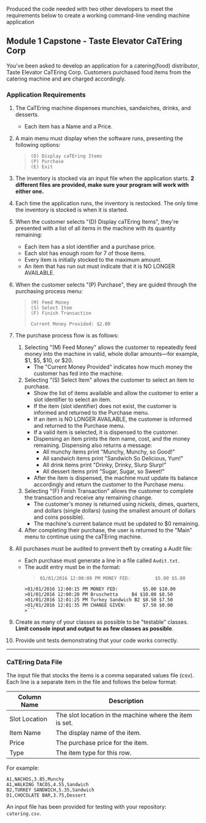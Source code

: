 Produced the code needed with two other developers to meet the requirements below to create a working command-line vending machine application

## Module 1 Capstone - Taste Elevator CaTEring Corp

You've been asked to develop an application for a catering(food) distributor,
Taste Elevator CaTEring Corp. Customers purchased food items from the catering machine and are charged accordingly.

### Application Requirements

1. The CaTEring machine dispenses munchies, sandwiches, drinks, and desserts.
   - Each item has a Name and a Price.
2. A main menu must display when the software runs, presenting the following options:
    > ```
    > (D) Display caTEring Items
    > (P) Purchase
    > (E) Exit
    > ```
3. The inventory is stocked via an input file when the application starts.  **2 different files are provided, make sure your program will work with either one.**
4. Each time the application runs, the inventory is restocked.  The only time the inventory is stocked is when it is started.
5. When the customer selects "(D) Display caTEring Items", they're presented
   with a list of all items in the machine with its quantity remaining:
   
    - Each item has a slot identifier and a purchase price.
    - Each slot has enough room for 7 of those items.
    - Every item is initially stocked to the maximum amount.
    - An item that has run out must indicate that it is NO LONGER AVAILABLE.
6. When the customer selects "(P) Purchase", they are guided through the purchasing
   process menu:
   
    >```
    >(M) Feed Money
    >(S) Select Item
    >(F) Finish Transaction
    >
    > Current Money Provided: $2.00
    >```
7. The purchase process flow is as follows:
    1. Selecting "(M) Feed Money" allows the customer to repeatedly feed money into the
       machine in valid, whole dollar amounts—for example, $1, $5, $10, or $20.
        - The "Current Money Provided" indicates how much money the customer
        has fed into the machine.
    2. Selecting "(S) Select Item" allows the customer to select an item to
       purchase.
        - Show the list of items available and allow the customer to enter
        a slot identifier to select an item.
        - If the item (slot identifier) does not exist, the customer is informed and returned
        to the Purchase menu.
        - If an item is NO LONGER AVAILABLE, the customer is informed and returned to the
        Purchase menu.
        - If a valid item is selected, it is dispensed to the customer.
        - Dispensing an item prints the item name, cost, and the money
        remaining. Dispensing also returns a message:
          - All munchy items print "Munchy, Munchy, so Good!"
          - All sandwich items print "Sandwich So Delicious, Yum!"
          - All drink items print "Drinky, Drinky, Slurp Slurp!"
          - All dessert items print "Sugar, Sugar, so Sweet!"
        - After the item is dispensed, the machine must update its balance
        accordingly and return the customer to the Purchase menu.
    3. Selecting "(F) Finish Transaction" allows the customer to complete the
       transaction and receive any remaining change.
        - The customer's money is returned using nickels, dimes, quarters, and dollars (single dollars)
        (using the smallest amount of dollars and coins possible).
        - The machine's current balance must be updated to $0 remaining.
    4. After completing their purchase, the user is returned to the "Main" menu to
    continue using the caTEring machine.
8. All purchases must be audited to prevent theft by creating a Audit file:
   - Each purchase must generate a line in a file called `Audit.txt`.
   - The audit entry must be in the format:
        >```
        > 01/01/2016 12:00:00 PM MONEY FED:         $5.00 $5.00
         >01/01/2016 12:00:15 PM MONEY FED:         $5.00 $10.00
         >01/01/2016 12:00:20 PM Bruschetta     B4 $10.00 $8.50
         >01/01/2016 12:01:25 PM Turkey Sandwich B2 $8.50 $7.50
         >01/01/2016 12:01:35 PM CHANGE GIVEN:      $7.50 $0.00
         >```
9. Create as many of your classes as possible to be "testable" classes. **Limit console**
**input and output to as few classes as possible**.
10. Provide unit tests demonstrating that your code works correctly.
___
### CaTEring Data File
The input file that stocks the items is a comma separated values file (csv). Each line is a separate item in the file and follows the below format:

 Column Name   | Description 
----------------|-------------
 Slot Location | The slot location in the machine where the item is set. 
 Item Name | The display name of the item.                
 Price         | The purchase price for the item.                             
 Type          | The item type for this row.                                 

For example:

```
A1,NACHOS,3.85,Munchy
A1,WALKING TACOS,4.55,Sandwich
B2,TURKEY SANDWICH,5.35,Sandwich
D1,CHOCOLATE BAR,3.75,Dessert
```

An input file has been provided for testing with your repository: `catering.csv`.